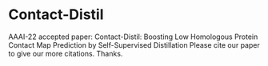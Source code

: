 # Contact-Distil
AAAI-22 accepted paper: Contact-Distil: Boosting Low Homologous Protein Contact Map Prediction by Self-Supervised Distillation
Please cite our paper to give our more citations.
Thanks.
